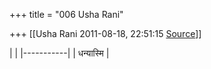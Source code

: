 +++
title = "006 Usha Rani"

+++
[[Usha Rani	2011-08-18, 22:51:15 [Source](https://groups.google.com/g/bvparishat/c/osj72m4G2Ts)]]



|           | |-----------| | धन्यास्मि |

